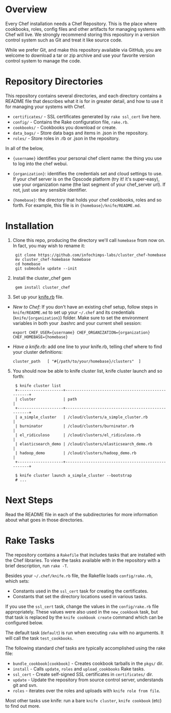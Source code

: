 Overview
========

Every Chef installation needs a Chef Repository. This is the place where cookbooks, roles, config files and other artifacts for managing systems with Chef will live. We strongly recommend storing this repository in a version control system such as Git and treat it like source code.

While we prefer Git, and make this repository available via GitHub, you are welcome to download a tar or zip archive and use your favorite version control system to manage the code.

Repository Directories
======================

This repository contains several directories, and each directory contains a README file that describes what it is for in greater detail, and how to use it for managing your systems with Chef.

* `certificates/` - SSL certificates generated by `rake ssl_cert` live here.
* `config/` - Contains the Rake configuration file, `rake.rb`.
* `cookbooks/` - Cookbooks you download or create.
* `data_bags/` - Store data bags and items in .json in the repository.
* `roles/` - Store roles in .rb or .json in the repository.

In all of the below, 

* `{username}` identifies your personal chef client name: the thing you use to log into the chef webui.
  
* `{organization}`: identifies the credentials set and cloud settings to use.  If your chef server is on the Opscode platform (try it! it's super-easy), use your organization name (the last segment of your chef_server url). If not, just use any sensible identifier.
  
* `{homebase}`: the directory that holds your chef cookbooks, roles and so forth. For example, this file is in `{homebase}/knife/README.md`.

Installation
============

1. Clone this repo, producing the directory we'll call `homebase` from now on. In fact, you may wish to rename it:

        git clone https://github.com/infochimps-labs/cluster_chef-homebase
        mv cluster_chef-homebase homebase
        cd homebase
        git submodule update --init

2. Install the cluster_chef gem

        gem install cluster_chef

3. Set up your [knife.rb](http://help.opscode.com/faqs/chefbasics/knife) file.

  - _New to Chef_: If you don't have an existing chef setup, follow steps in
   `knife/README.md` to set up your `~/.chef` and its credentials
   (`knife/{organization}`) folder. Make sure to set the environment variables
   in both your .bashrc and your current shell session:
   
        export CHEF_USER={username} CHEF_ORGANIZATION={organization} CHEF_HOMEBASE={homebase}
     
  - _Have a knife.rb_: add one line to your knife.rb, telling chef where to find
    your cluster definitions:

        cluster_path   [ "#{/path/to/your/homebase}/clusters"  ]
    
5. You should now be able to knife cluster list, knife cluster launch and so forth:
    
        $ knife cluster list
        +--------------------+---------------------------------------------------+
        | cluster            | path                                              |
        +--------------------+---------------------------------------------------+
        | a_simple_cluster   | /cloud/clusters/a_simple_cluster.rb               |
        | burninator         | /cloud/clusters/burninator.rb                     |
        | el_ridiculoso      | /cloud/clusters/el_ridiculoso.rb                  |
        | elasticsearch_demo | /cloud/clusters/elasticsearch_demo.rb             |
        | hadoop_demo        | /cloud/clusters/hadoop_demo.rb                    |
        +--------------------+---------------------------------------------------+
      
        $ knife cluster launch a_simple_cluster --bootstrap 
        # ...
    

Next Steps
==========

Read the README file in each of the subdirectories for more information about what goes in those directories.

Rake Tasks
==========

The repository contains a `Rakefile` that includes tasks that are installed with the Chef libraries. To view the tasks available with in the repository with a brief description, run `rake -T`.

Besides your `~/.chef/knife.rb` file, the Rakefile loads `config/rake.rb`, which sets:

* Constants used in the `ssl_cert` task for creating the certificates.
* Constants that set the directory locations used in various tasks.

If you use the `ssl_cert` task, change the values in the `config/rake.rb` file appropriately. These values were also used in the `new_cookbook` task, but that task is replaced by the `knife cookbook create` command which can be configured below.

The default task (`default`) is run when executing `rake` with no arguments. It will call the task `test_cookbooks`.

The following standard chef tasks are typically accomplished using the rake file:

* `bundle_cookbook[cookbook]` - Creates cookbook tarballs in the `pkgs/` dir.
* `install` - Calls `update`, `roles` and `upload_cookbooks` Rake tasks.
* `ssl_cert` - Create self-signed SSL certificates in `certificates/` dir.
* `update` - Update the repository from source control server, understands git and svn.
* `roles` - iterates over the roles and uploads with `knife role from file`.

Most other tasks use knife: run a bare `knife cluster`, `knife cookbook` (etc)
to find out more.
